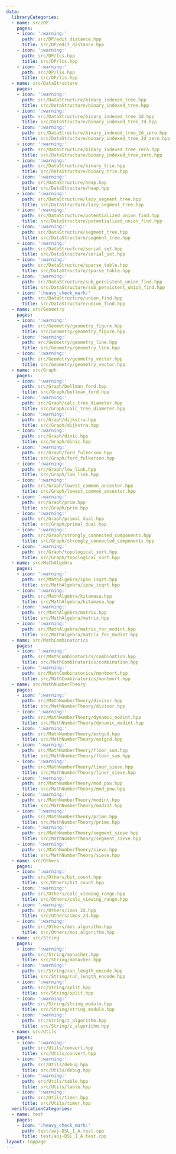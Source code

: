 ```yaml
---
data:
  libraryCategories:
  - name: src/DP
    pages:
    - icon: ':warning:'
      path: src/DP/edit_distance.hpp
      title: src/DP/edit_distance.hpp
    - icon: ':warning:'
      path: src/DP/lcs.hpp
      title: src/DP/lcs.hpp
    - icon: ':warning:'
      path: src/DP/lis.hpp
      title: src/DP/lis.hpp
  - name: src/DataStructure
    pages:
    - icon: ':warning:'
      path: src/DataStructure/binary_indexed_tree.hpp
      title: src/DataStructure/binary_indexed_tree.hpp
    - icon: ':warning:'
      path: src/DataStructure/binary_indexed_tree_2d.hpp
      title: src/DataStructure/binary_indexed_tree_2d.hpp
    - icon: ':warning:'
      path: src/DataStructure/binary_indexed_tree_2d_zero.hpp
      title: src/DataStructure/binary_indexed_tree_2d_zero.hpp
    - icon: ':warning:'
      path: src/DataStructure/binary_indexed_tree_zero.hpp
      title: src/DataStructure/binary_indexed_tree_zero.hpp
    - icon: ':warning:'
      path: src/DataStructure/binary_trie.hpp
      title: src/DataStructure/binary_trie.hpp
    - icon: ':warning:'
      path: src/DataStructure/heap.hpp
      title: src/DataStructure/heap.hpp
    - icon: ':warning:'
      path: src/DataStructure/lazy_segment_tree.hpp
      title: src/DataStructure/lazy_segment_tree.hpp
    - icon: ':warning:'
      path: src/DataStructure/potentialized_union_find.hpp
      title: src/DataStructure/potentialized_union_find.hpp
    - icon: ':warning:'
      path: src/DataStructure/segment_tree.hpp
      title: src/DataStructure/segment_tree.hpp
    - icon: ':warning:'
      path: src/DataStructure/serial_set.hpp
      title: src/DataStructure/serial_set.hpp
    - icon: ':warning:'
      path: src/DataStructure/sparse_table.hpp
      title: src/DataStructure/sparse_table.hpp
    - icon: ':warning:'
      path: src/DataStructure/sub_persistent_union_find.hpp
      title: src/DataStructure/sub_persistent_union_find.hpp
    - icon: ':heavy_check_mark:'
      path: src/DataStructure/union_find.hpp
      title: src/DataStructure/union_find.hpp
  - name: src/Geometry
    pages:
    - icon: ':warning:'
      path: src/Geometry/geometry_figure.hpp
      title: src/Geometry/geometry_figure.hpp
    - icon: ':warning:'
      path: src/Geometry/geometry_line.hpp
      title: src/Geometry/geometry_line.hpp
    - icon: ':warning:'
      path: src/Geometry/geometry_vector.hpp
      title: src/Geometry/geometry_vector.hpp
  - name: src/Graph
    pages:
    - icon: ':warning:'
      path: src/Graph/bellman_ford.hpp
      title: src/Graph/bellman_ford.hpp
    - icon: ':warning:'
      path: src/Graph/calc_tree_diameter.hpp
      title: src/Graph/calc_tree_diameter.hpp
    - icon: ':warning:'
      path: src/Graph/dijkstra.hpp
      title: src/Graph/dijkstra.hpp
    - icon: ':warning:'
      path: src/Graph/dinic.hpp
      title: src/Graph/dinic.hpp
    - icon: ':warning:'
      path: src/Graph/ford_fulkerson.hpp
      title: src/Graph/ford_fulkerson.hpp
    - icon: ':warning:'
      path: src/Graph/low_link.hpp
      title: src/Graph/low_link.hpp
    - icon: ':warning:'
      path: src/Graph/lowest_common_ancestor.hpp
      title: src/Graph/lowest_common_ancestor.hpp
    - icon: ':warning:'
      path: src/Graph/prim.hpp
      title: src/Graph/prim.hpp
    - icon: ':warning:'
      path: src/Graph/primal_dual.hpp
      title: src/Graph/primal_dual.hpp
    - icon: ':warning:'
      path: src/Graph/strongly_connected_components.hpp
      title: src/Graph/strongly_connected_components.hpp
    - icon: ':warning:'
      path: src/Graph/topological_sort.hpp
      title: src/Graph/topological_sort.hpp
  - name: src/MathAlgebra
    pages:
    - icon: ':warning:'
      path: src/MathAlgebra/ipow_isqrt.hpp
      title: src/MathAlgebra/ipow_isqrt.hpp
    - icon: ':warning:'
      path: src/MathAlgebra/kitamasa.hpp
      title: src/MathAlgebra/kitamasa.hpp
    - icon: ':warning:'
      path: src/MathAlgebra/matrix.hpp
      title: src/MathAlgebra/matrix.hpp
    - icon: ':warning:'
      path: src/MathAlgebra/matrix_for_modint.hpp
      title: src/MathAlgebra/matrix_for_modint.hpp
  - name: src/MathCombinatorics
    pages:
    - icon: ':warning:'
      path: src/MathCombinatorics/combination.hpp
      title: src/MathCombinatorics/combination.hpp
    - icon: ':warning:'
      path: src/MathCombinatorics/montmort.hpp
      title: src/MathCombinatorics/montmort.hpp
  - name: src/MathNumberTheory
    pages:
    - icon: ':warning:'
      path: src/MathNumberTheory/divisor.hpp
      title: src/MathNumberTheory/divisor.hpp
    - icon: ':warning:'
      path: src/MathNumberTheory/dynamic_modint.hpp
      title: src/MathNumberTheory/dynamic_modint.hpp
    - icon: ':warning:'
      path: src/MathNumberTheory/extgcd.hpp
      title: src/MathNumberTheory/extgcd.hpp
    - icon: ':warning:'
      path: src/MathNumberTheory/floor_sum.hpp
      title: src/MathNumberTheory/floor_sum.hpp
    - icon: ':warning:'
      path: src/MathNumberTheory/liner_sieve.hpp
      title: src/MathNumberTheory/liner_sieve.hpp
    - icon: ':warning:'
      path: src/MathNumberTheory/mod_pow.hpp
      title: src/MathNumberTheory/mod_pow.hpp
    - icon: ':warning:'
      path: src/MathNumberTheory/modint.hpp
      title: src/MathNumberTheory/modint.hpp
    - icon: ':warning:'
      path: src/MathNumberTheory/prime.hpp
      title: src/MathNumberTheory/prime.hpp
    - icon: ':warning:'
      path: src/MathNumberTheory/segment_sieve.hpp
      title: src/MathNumberTheory/segment_sieve.hpp
    - icon: ':warning:'
      path: src/MathNumberTheory/sieve.hpp
      title: src/MathNumberTheory/sieve.hpp
  - name: src/Others
    pages:
    - icon: ':warning:'
      path: src/Others/bit_count.hpp
      title: src/Others/bit_count.hpp
    - icon: ':warning:'
      path: src/Others/calc_viewing_range.hpp
      title: src/Others/calc_viewing_range.hpp
    - icon: ':warning:'
      path: src/Others/imos_2d.hpp
      title: src/Others/imos_2d.hpp
    - icon: ':warning:'
      path: src/Others/mos_algorithm.hpp
      title: src/Others/mos_algorithm.hpp
  - name: src/String
    pages:
    - icon: ':warning:'
      path: src/String/manacher.hpp
      title: src/String/manacher.hpp
    - icon: ':warning:'
      path: src/String/run_length_encode.hpp
      title: src/String/run_length_encode.hpp
    - icon: ':warning:'
      path: src/String/split.hpp
      title: src/String/split.hpp
    - icon: ':warning:'
      path: src/String/string_modulo.hpp
      title: src/String/string_modulo.hpp
    - icon: ':warning:'
      path: src/String/z_algorithm.hpp
      title: src/String/z_algorithm.hpp
  - name: src/Utils
    pages:
    - icon: ':warning:'
      path: src/Utils/convert.hpp
      title: src/Utils/convert.hpp
    - icon: ':warning:'
      path: src/Utils/debug.hpp
      title: src/Utils/debug.hpp
    - icon: ':warning:'
      path: src/Utils/table.hpp
      title: src/Utils/table.hpp
    - icon: ':warning:'
      path: src/Utils/timer.hpp
      title: src/Utils/timer.hpp
  verificationCategories:
  - name: test
    pages:
    - icon: ':heavy_check_mark:'
      path: test/aoj-DSL_1_A.test.cpp
      title: test/aoj-DSL_1_A.test.cpp
layout: toppage
---
```

